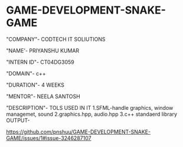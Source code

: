 # GAME-DEVELOPMENT-SNAKE-GAME

"COMPANY"- CODTECH IT SOLIUTIONS

"NAME'- PRIYANSHU KUMAR

"INTERN ID"- CT04DG3059

"DOMAIN"- c++

"DURATION"- 4 WEEKS

"MENTOR"- NEELA SANTOSH

"DESCRIPTION"- TOLS USED IN IT
               1.SFML-handle graphics, window managemet, sound 
               2.graphics.hpp, audio.hpp
               3.c++ standaerd library 
OUTPUT- 

https://github.com/pnshuu/GAME-DEVELOPMENT-SNAKE-GAME/issues/1#issue-3246287107

               

